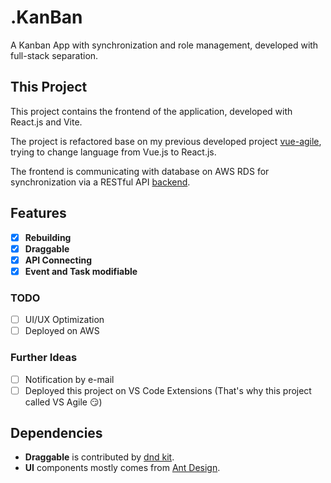 # .KanBan

A Kanban App with synchronization and role management, developed with full-stack separation.

## This Project

This project contains the frontend of the application, developed with React.js and Vite.

The project is refactored base on my previous developed project [vue-agile](https://github.com/HarleyHo/vue-agile), trying to change language from Vue.js to React.js.

The frontend is communicating with database on AWS RDS for synchronization via a RESTful API [backend](https://github.com/HarleyHo/vs-agile-backend).

## Features
- [X] **Rebuilding**
- [X] **Draggable**
- [X] **API Connecting**
- [X] **Event and Task modifiable**
### TODO
- [ ] UI/UX Optimization
- [ ] Deployed on AWS
### Further Ideas
- [ ] Notification by e-mail
- [ ] Deployed this project on VS Code Extensions (That's why this project called VS Agile :smirk:)

## Dependencies
- **Draggable** is contributed by [dnd kit](https://dndkit.com/).
- **UI** components mostly comes from [Ant Design](https://ant.design/).

